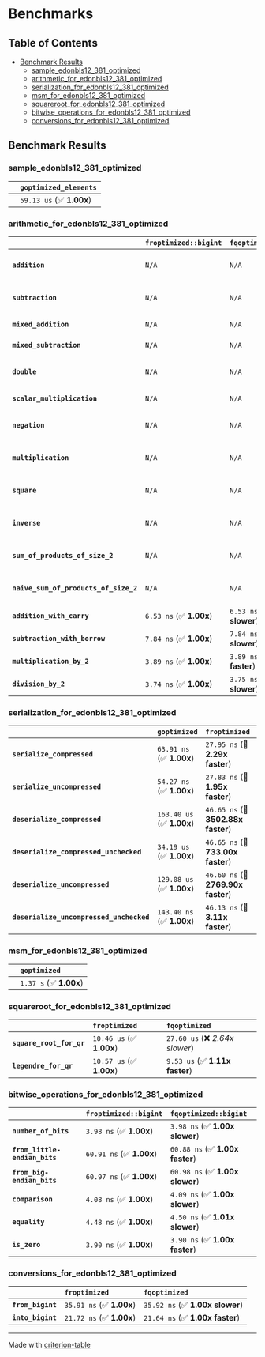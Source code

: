# Benchmarks

## Table of Contents

- [Benchmark Results](#benchmark-results)
    - [sample_edonbls12_381_optimized](#sample_edonbls12_381_optimized)
    - [arithmetic_for_edonbls12_381_optimized](#arithmetic_for_edonbls12_381_optimized)
    - [serialization_for_edonbls12_381_optimized](#serialization_for_edonbls12_381_optimized)
    - [msm_for_edonbls12_381_optimized](#msm_for_edonbls12_381_optimized)
    - [squareroot_for_edonbls12_381_optimized](#squareroot_for_edonbls12_381_optimized)
    - [bitwise_operations_for_edonbls12_381_optimized](#bitwise_operations_for_edonbls12_381_optimized)
    - [conversions_for_edonbls12_381_optimized](#conversions_for_edonbls12_381_optimized)

## Benchmark Results

### sample_edonbls12_381_optimized

|        | `goptimized_elements`           |
|:-------|:------------------------------- |
|        | `59.13 us` (✅ **1.00x**)        |

### arithmetic_for_edonbls12_381_optimized

|                                       | `froptimized::bigint`          | `fqoptimized::bigint`          | `goptimized`              | `fqoptimized`                   | `froptimized`                    |
|:--------------------------------------|:-------------------------------|:-------------------------------|:--------------------------|:--------------------------------|:-------------------------------- |
| **`addition`**                        | `N/A`                          | `N/A`                          | `376.87 ns` (✅ **1.00x**) | `8.29 ns` (🚀 **45.43x faster**) | `8.14 ns` (🚀 **46.31x faster**)  |
| **`subtraction`**                     | `N/A`                          | `N/A`                          | `396.70 ns` (✅ **1.00x**) | `8.81 ns` (🚀 **45.02x faster**) | `8.66 ns` (🚀 **45.79x faster**)  |
| **`mixed_addition`**                  | `N/A`                          | `N/A`                          | `387.72 ns` (✅ **1.00x**) | `N/A`                           | `N/A`                            |
| **`mixed_subtraction`**               | `N/A`                          | `N/A`                          | `392.37 ns` (✅ **1.00x**) | `N/A`                           | `N/A`                            |
| **`double`**                          | `N/A`                          | `N/A`                          | `291.72 ns` (✅ **1.00x**) | `9.09 ns` (🚀 **32.08x faster**) | `5.29 ns` (🚀 **55.18x faster**)  |
| **`scalar_multiplication`**           | `N/A`                          | `N/A`                          | `131.05 us` (✅ **1.00x**) | `N/A`                           | `N/A`                            |
| **`negation`**                        | `N/A`                          | `N/A`                          | `N/A`                     | `5.95 ns` (✅ **1.00x slower**)  | `5.95 ns` (✅ **1.00x**)          |
| **`multiplication`**                  | `N/A`                          | `N/A`                          | `N/A`                     | `37.26 ns` (✅ **1.00x faster**) | `37.26 ns` (✅ **1.00x**)         |
| **`square`**                          | `N/A`                          | `N/A`                          | `N/A`                     | `31.74 ns` (✅ **1.01x slower**) | `31.57 ns` (✅ **1.00x**)         |
| **`inverse`**                         | `N/A`                          | `N/A`                          | `N/A`                     | `6.19 us` (✅ **1.02x faster**)  | `6.34 us` (✅ **1.00x**)          |
| **`sum_of_products_of_size_2`**       | `N/A`                          | `N/A`                          | `N/A`                     | `53.04 ns` (✅ **1.00x faster**) | `53.22 ns` (✅ **1.00x**)         |
| **`naive_sum_of_products_of_size_2`** | `N/A`                          | `N/A`                          | `N/A`                     | `79.72 ns` (✅ **1.01x faster**) | `80.70 ns` (✅ **1.00x**)         |
| **`addition_with_carry`**             | `6.53 ns` (✅ **1.00x**)        | `6.53 ns` (✅ **1.00x slower**) | `N/A`                     | `N/A`                           | `N/A`                            |
| **`subtraction_with_borrow`**         | `7.84 ns` (✅ **1.00x**)        | `7.84 ns` (✅ **1.00x slower**) | `N/A`                     | `N/A`                           | `N/A`                            |
| **`multiplication_by_2`**             | `3.89 ns` (✅ **1.00x**)        | `3.89 ns` (✅ **1.00x faster**) | `N/A`                     | `N/A`                           | `N/A`                            |
| **`division_by_2`**                   | `3.74 ns` (✅ **1.00x**)        | `3.75 ns` (✅ **1.00x slower**) | `N/A`                     | `N/A`                           | `N/A`                            |

### serialization_for_edonbls12_381_optimized

|                                          | `goptimized`              | `froptimized`                      | `fqoptimized`                       |
|:-----------------------------------------|:--------------------------|:-----------------------------------|:----------------------------------- |
| **`serialize_compressed`**               | `63.91 ns` (✅ **1.00x**)  | `27.95 ns` (🚀 **2.29x faster**)    | `27.97 ns` (🚀 **2.28x faster**)     |
| **`serialize_uncompressed`**             | `54.27 ns` (✅ **1.00x**)  | `27.83 ns` (🚀 **1.95x faster**)    | `27.94 ns` (🚀 **1.94x faster**)     |
| **`deserialize_compressed`**             | `163.40 us` (✅ **1.00x**) | `46.65 ns` (🚀 **3502.88x faster**) | `46.21 ns` (🚀 **3536.15x faster**)  |
| **`deserialize_compressed_unchecked`**   | `34.19 us` (✅ **1.00x**)  | `46.65 ns` (🚀 **733.00x faster**)  | `46.21 ns` (🚀 **739.99x faster**)   |
| **`deserialize_uncompressed`**           | `129.08 us` (✅ **1.00x**) | `46.60 ns` (🚀 **2769.90x faster**) | `44.77 ns` (🚀 **2883.04x faster**)  |
| **`deserialize_uncompressed_unchecked`** | `143.40 ns` (✅ **1.00x**) | `46.13 ns` (🚀 **3.11x faster**)    | `44.65 ns` (🚀 **3.21x faster**)     |

### msm_for_edonbls12_381_optimized

|        | `goptimized`            |
|:-------|:----------------------- |
|        | `1.37 s` (✅ **1.00x**)  |

### squareroot_for_edonbls12_381_optimized

|                          | `froptimized`            | `fqoptimized`                    |
|:-------------------------|:-------------------------|:-------------------------------- |
| **`square_root_for_qr`** | `10.46 us` (✅ **1.00x**) | `27.60 us` (❌ *2.64x slower*)    |
| **`legendre_for_qr`**    | `10.57 us` (✅ **1.00x**) | `9.53 us` (✅ **1.11x faster**)   |

### bitwise_operations_for_edonbls12_381_optimized

|                               | `froptimized::bigint`          | `fqoptimized::bigint`            |
|:------------------------------|:-------------------------------|:-------------------------------- |
| **`number_of_bits`**          | `3.98 ns` (✅ **1.00x**)        | `3.98 ns` (✅ **1.00x slower**)   |
| **`from_little-endian_bits`** | `60.91 ns` (✅ **1.00x**)       | `60.88 ns` (✅ **1.00x faster**)  |
| **`from_big-endian_bits`**    | `60.97 ns` (✅ **1.00x**)       | `60.98 ns` (✅ **1.00x slower**)  |
| **`comparison`**              | `4.08 ns` (✅ **1.00x**)        | `4.09 ns` (✅ **1.00x slower**)   |
| **`equality`**                | `4.48 ns` (✅ **1.00x**)        | `4.50 ns` (✅ **1.01x slower**)   |
| **`is_zero`**                 | `3.90 ns` (✅ **1.00x**)        | `3.90 ns` (✅ **1.00x faster**)   |

### conversions_for_edonbls12_381_optimized

|                   | `froptimized`            | `fqoptimized`                    |
|:------------------|:-------------------------|:-------------------------------- |
| **`from_bigint`** | `35.91 ns` (✅ **1.00x**) | `35.92 ns` (✅ **1.00x slower**)  |
| **`into_bigint`** | `21.72 ns` (✅ **1.00x**) | `21.64 ns` (✅ **1.00x faster**)  |

---
Made with [criterion-table](https://github.com/nu11ptr/criterion-table)

